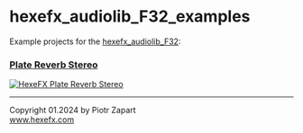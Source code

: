 # hexefx_audiolib_F32_examples
Example projects for the [hexefx_audiolib_F32](https://github.com/hexeguitar/hexefx_audiolib_F32):  
### [Plate Reverb Stereo](https://github.com/hexeguitar/hexefx_audiolib_F32_examples/tree/main/PlateReverbStereo "Plate Reverb Stereo")  
[![HexeFX Plate Reverb Stereo](http://img.youtube.com/vi/kalTw_w2d0I/0.jpg)](http://www.youtube.com/watch?v=kalTw_w2d0I)
___

Copyright 01.2024 by Piotr Zapart  
www.hexefx.com  
